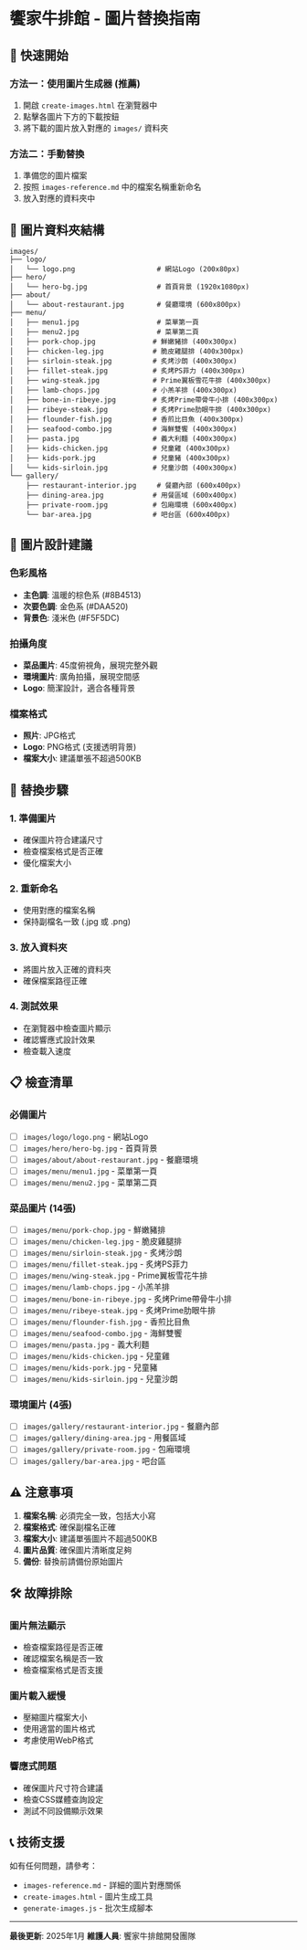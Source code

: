 # 饗家牛排館 - 圖片替換指南

## 🚀 快速開始

### 方法一：使用圖片生成器 (推薦)
1. 開啟 `create-images.html` 在瀏覽器中
2. 點擊各圖片下方的下載按鈕
3. 將下載的圖片放入對應的 `images/` 資料夾

### 方法二：手動替換
1. 準備您的圖片檔案
2. 按照 `images-reference.md` 中的檔案名稱重新命名
3. 放入對應的資料夾中

## 📁 圖片資料夾結構

```
images/
├── logo/
│   └── logo.png                    # 網站Logo (200x80px)
├── hero/
│   └── hero-bg.jpg                 # 首頁背景 (1920x1080px)
├── about/
│   └── about-restaurant.jpg        # 餐廳環境 (600x800px)
├── menu/
│   ├── menu1.jpg                   # 菜單第一頁
│   ├── menu2.jpg                   # 菜單第二頁
│   ├── pork-chop.jpg              # 鮮嫩豬排 (400x300px)
│   ├── chicken-leg.jpg            # 脆皮雞腿排 (400x300px)
│   ├── sirloin-steak.jpg          # 炙烤沙朗 (400x300px)
│   ├── fillet-steak.jpg           # 炙烤PS菲力 (400x300px)
│   ├── wing-steak.jpg             # Prime翼板雪花牛排 (400x300px)
│   ├── lamb-chops.jpg             # 小羔羊排 (400x300px)
│   ├── bone-in-ribeye.jpg         # 炙烤Prime帶骨牛小排 (400x300px)
│   ├── ribeye-steak.jpg           # 炙烤Prime肋眼牛排 (400x300px)
│   ├── flounder-fish.jpg          # 香煎比目魚 (400x300px)
│   ├── seafood-combo.jpg          # 海鮮雙饗 (400x300px)
│   ├── pasta.jpg                  # 義大利麵 (400x300px)
│   ├── kids-chicken.jpg           # 兒童雞 (400x300px)
│   ├── kids-pork.jpg              # 兒童豬 (400x300px)
│   └── kids-sirloin.jpg           # 兒童沙朗 (400x300px)
└── gallery/
    ├── restaurant-interior.jpg     # 餐廳內部 (600x400px)
    ├── dining-area.jpg            # 用餐區域 (600x400px)
    ├── private-room.jpg           # 包廂環境 (600x400px)
    └── bar-area.jpg               # 吧台區 (600x400px)
```

## 🎨 圖片設計建議

### 色彩風格
- **主色調**: 溫暖的棕色系 (#8B4513)
- **次要色調**: 金色系 (#DAA520)
- **背景色**: 淺米色 (#F5F5DC)

### 拍攝角度
- **菜品圖片**: 45度俯視角，展現完整外觀
- **環境圖片**: 廣角拍攝，展現空間感
- **Logo**: 簡潔設計，適合各種背景

### 檔案格式
- **照片**: JPG格式
- **Logo**: PNG格式 (支援透明背景)
- **檔案大小**: 建議單張不超過500KB

## 🔄 替換步驟

### 1. 準備圖片
- 確保圖片符合建議尺寸
- 檢查檔案格式是否正確
- 優化檔案大小

### 2. 重新命名
- 使用對應的檔案名稱
- 保持副檔名一致 (.jpg 或 .png)

### 3. 放入資料夾
- 將圖片放入正確的資料夾
- 確保檔案路徑正確

### 4. 測試效果
- 在瀏覽器中檢查圖片顯示
- 確認響應式設計效果
- 檢查載入速度

## 📋 檢查清單

### 必備圖片
- [ ] `images/logo/logo.png` - 網站Logo
- [ ] `images/hero/hero-bg.jpg` - 首頁背景
- [ ] `images/about/about-restaurant.jpg` - 餐廳環境
- [ ] `images/menu/menu1.jpg` - 菜單第一頁
- [ ] `images/menu/menu2.jpg` - 菜單第二頁

### 菜品圖片 (14張)
- [ ] `images/menu/pork-chop.jpg` - 鮮嫩豬排
- [ ] `images/menu/chicken-leg.jpg` - 脆皮雞腿排
- [ ] `images/menu/sirloin-steak.jpg` - 炙烤沙朗
- [ ] `images/menu/fillet-steak.jpg` - 炙烤PS菲力
- [ ] `images/menu/wing-steak.jpg` - Prime翼板雪花牛排
- [ ] `images/menu/lamb-chops.jpg` - 小羔羊排
- [ ] `images/menu/bone-in-ribeye.jpg` - 炙烤Prime帶骨牛小排
- [ ] `images/menu/ribeye-steak.jpg` - 炙烤Prime肋眼牛排
- [ ] `images/menu/flounder-fish.jpg` - 香煎比目魚
- [ ] `images/menu/seafood-combo.jpg` - 海鮮雙饗
- [ ] `images/menu/pasta.jpg` - 義大利麵
- [ ] `images/menu/kids-chicken.jpg` - 兒童雞
- [ ] `images/menu/kids-pork.jpg` - 兒童豬
- [ ] `images/menu/kids-sirloin.jpg` - 兒童沙朗

### 環境圖片 (4張)
- [ ] `images/gallery/restaurant-interior.jpg` - 餐廳內部
- [ ] `images/gallery/dining-area.jpg` - 用餐區域
- [ ] `images/gallery/private-room.jpg` - 包廂環境
- [ ] `images/gallery/bar-area.jpg` - 吧台區

## ⚠️ 注意事項

1. **檔案名稱**: 必須完全一致，包括大小寫
2. **檔案格式**: 確保副檔名正確
3. **檔案大小**: 建議單張圖片不超過500KB
4. **圖片品質**: 確保圖片清晰度足夠
5. **備份**: 替換前請備份原始圖片

## 🛠️ 故障排除

### 圖片無法顯示
- 檢查檔案路徑是否正確
- 確認檔案名稱是否一致
- 檢查檔案格式是否支援

### 圖片載入緩慢
- 壓縮圖片檔案大小
- 使用適當的圖片格式
- 考慮使用WebP格式

### 響應式問題
- 確保圖片尺寸符合建議
- 檢查CSS媒體查詢設定
- 測試不同設備顯示效果

## 📞 技術支援

如有任何問題，請參考：
- `images-reference.md` - 詳細的圖片對應關係
- `create-images.html` - 圖片生成工具
- `generate-images.js` - 批次生成腳本

---

**最後更新**: 2025年1月
**維護人員**: 饗家牛排館開發團隊 